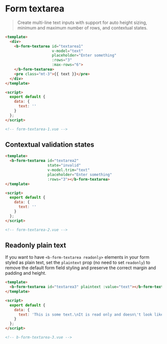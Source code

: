 # Form textarea

> Create multi-line text inputs with support for auto height sizing, minimum
and maximum number of rows, and contextual states.

```html
<template>
  <div>
    <b-form-textarea id="textarea1"
                     v-model="text"
                     placeholder="Enter something"
                     :rows="3"
                     :max-rows="6">
    </b-form-textarea>
    <pre class="mt-3">{{ text }}</pre>
  </div>
</template>

<script>
  export default {
    data: {
      text: ''
    }
  };
</script>

<!-- form-textarea-1.vue -->
```

## Contextual validation states

```html
<template>
  <b-form-textarea id="textarea2"
                   state="invalid"
                   v-model.trim="text"
                   placeholder="Enter something"
                   :rows="3"></b-form-textarea>
</template>

<script>
  export default {
    data: {
      text: ''
    }
  };
</script>

<!-- form-textarea-2.vue -->
```

## Readonly plain text

If you want to have `<b-form-textarea readonly>` elements in your form styled as plain
text, set the `plaintext` prop (no need to set `readonly`) to remove the default form
field styling and preserve the correct margin and padding and height.

```html
<template>
  <b-form-textarea id="textarea3" plaintext :value="text"></b-form-textarea>
</template>

<script>
  export default {
    data: {
      text: 'This is some text.\nIt is read only and doesn\'t look like an input.'
    }
  };
</script>

<!-- b-form-textarea-3.vue -->
```
